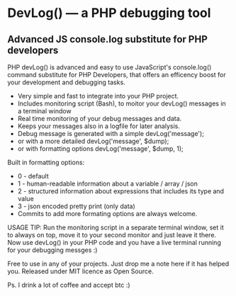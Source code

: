 # DevLog()  — a PHP debugging tool
## Advanced JS console.log substitute for PHP developers

PHP devLog() is advanced and easy to use JavaScript's console.log() command substitute for PHP Developers, that offers an efficency boost for your development and debugging tasks.

* Very simple and fast to integrate into your PHP project.
* Includes monitoring script (Bash), to moitor your devLog() messages in a terminal window 
* Real time monitoring of your debug messages and data. 
* Keeps your messages also in a logfile for later analysis. 
* Debug message is generated with a simple devLog('message');
* or with a more detailed devLog('message', $dump);
* or with formatting options devLog('message', $dump, 1);

Built in formatting options:
* 0 - default
* 1 - human-readable information about a variable / array / json
* 2 - structured information about expressions that includes its type and value
* 3 - json encoded pretty print (only data)
* Commits to add more formating options are always welcome.

USAGE TIP: Run the monitoring script in a separate terminal window, set it to always on top, move it to your second monitor and just leave it there. Now use devLog() in your PHP code and you have a live terminal running for your debugging messges :)

Free to use in any of your projects. Just drop me a note here if it has helped you.
Released under MIT licence as Open Source.

Ps. I drink a lot of coffee and accept btc :)
